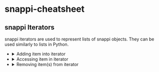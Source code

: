 # snappi-cheatsheet

## snappi Iterators

snappi iterators are used to represent lists of snappi objects. They can be used similarly to lists in Python.

* <details>
    <summary>Adding item into iterator</summary>
    
    ```
    iter = {iterator}.{item1}().{item2}().{item3}() ...
    ```
    * <details>
        <summary>example: </summary>
        
        ```
        port_iter = cfg.ports.port(name='p1').port(name='p2').port(name='p3')
        ```
        </details>
    or
    ```
    {iterator}.append({item}) 
    ```
    * <details>
        <summary>example: </summary>
        
        ```
        f = snappi.Flow(name='f')
        cfg.flows.append(f)
        ```
        </details>
    </details>

* <details>
    <summary>Accessing item in iterator</summary>

    ```
    item = {iterator}[0]
    ```
    * <details>
        <summary>example: </summary>
        
        ```
        port0 = cfg.ports[0]
        ```
        example 2:
        ```
        port2 = cfg.ports.port(name='p0').port(name='p1').port(name='p2')[-1]
        ```
        </details>
    or
    ```
    i1, i2, i3 = {iterator}.{item1}().{item2}().{item3}() # Declares and accesses in same line
    ```
    * <details>
        <summary>example: </summary>
        
        ```
        f1, f2, f3 = cfg.flows.flow(name='f1').flow(name='f2').flow(name='f3')
        ```
        </details>
    </details>

* <details>
    <summary>Removing item(s) from iterator</summary>

    ```
    {iterator}.remove({index}) # Removes object at iterator's index
    ```
    * <details>
        <summary>example: </summary>
        
        ```
        cfg.flows.flow(name='f1').flow(name='f2').flow(name='f3')
        cfg.flows.remove(1)
        ```
        </details>
    or
    ```
    {iterator}.clear() # Clears the iterator
    ```
    * <details>
        <summary>example: </summary>
        
        ```
        cfg.ports.port(name='p1').port(name='p2').port(name='p3')
        cfg.ports.clear()
        ```
        </details>
    </details>